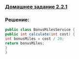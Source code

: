 ### [Домашнее задание 2.2.1](https://github.com/netology-code/javaqa-homeworks/tree/master/methods#%D0%B7%D0%B0%D0%B4%D0%B0%D1%87%D0%B0-1---%D0%BC%D0%B8%D0%BB%D0%B8-%D0%BC%D0%BE%D0%B4%D0%B5%D1%80%D0%BD%D0%B8%D0%B7%D0%B0%D1%86%D0%B8%D1%8F)
### Решение:

```java 
public class BonusMilesService {
public int calculate(int cost) {
int bonusMiles = cost / 20;
return bonusMiles;
}
}
